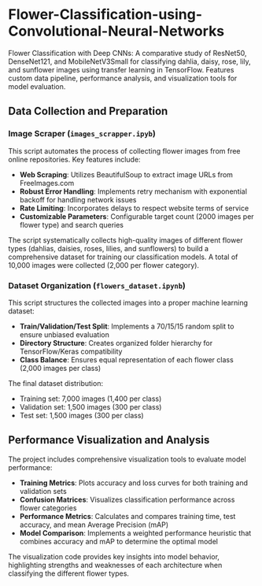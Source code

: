 # Flower-Classification-using-Convolutional-Neural-Networks
Flower Classification with Deep CNNs: A comparative study of ResNet50, DenseNet121, and MobileNetV3Small for classifying dahlia, daisy, rose, lily, and sunflower images using transfer learning in TensorFlow. Features custom data pipeline, performance analysis, and visualization tools for model evaluation.

## Data Collection and Preparation

### Image Scraper (`images_scrapper.ipyb`)

This script automates the process of collecting flower images from free online repositories. Key features include:

- **Web Scraping**: Utilizes BeautifulSoup to extract image URLs from FreeImages.com
- **Robust Error Handling**: Implements retry mechanism with exponential backoff for handling network issues
- **Rate Limiting**: Incorporates delays to respect website terms of service
- **Customizable Parameters**: Configurable target count (2000 images per flower type) and search queries

The script systematically collects high-quality images of different flower types (dahlias, daisies, roses, lilies, and sunflowers) to build a comprehensive dataset for training our classification models. A total of 10,000 images were collected (2,000 per flower category).

### Dataset Organization (`flowers_dataset.ipynb`)

This script structures the collected images into a proper machine learning dataset:

- **Train/Validation/Test Split**: Implements a 70/15/15 random split to ensure unbiased evaluation
- **Directory Structure**: Creates organized folder hierarchy for TensorFlow/Keras compatibility
- **Class Balance**: Ensures equal representation of each flower class (2,000 images per class)

The final dataset distribution:
- Training set: 7,000 images (1,400 per class)
- Validation set: 1,500 images (300 per class)
- Test set: 1,500 images (300 per class)

## Performance Visualization and Analysis

The project includes comprehensive visualization tools to evaluate model performance:

- **Training Metrics**: Plots accuracy and loss curves for both training and validation sets
- **Confusion Matrices**: Visualizes classification performance across flower categories
- **Performance Metrics**: Calculates and compares training time, test accuracy, and mean Average Precision (mAP)
- **Model Comparison**: Implements a weighted performance heuristic that combines accuracy and mAP to determine the optimal model

The visualization code provides key insights into model behavior, highlighting strengths and weaknesses of each architecture when classifying the different flower types.
